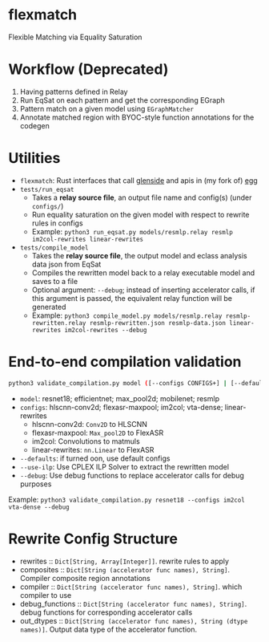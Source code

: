 # flexmatch
Flexible Matching via Equality Saturation

# Workflow (Deprecated)
1. Having patterns defined in Relay
2. Run EqSat on each pattern and get the corresponding EGraph
3. Pattern match on a given model using `EGraphMatcher`
4. Annotate matched region with BYOC-style function annotations for the codegen

# Utilities
- `flexmatch`: Rust interfaces that call [glenside](https://github.com/gussmith23/glenside) and apis in (my fork of) [egg](https://github.com/AD1024/egg)
- `tests/run_eqsat`
    - Takes a **relay source file**, an output file name and config(s) (under `configs/`)
    - Run equality saturation on the given model with respect to rewrite rules in configs
    - Example: `python3 run_eqsat.py models/resmlp.relay resmlp im2col-rewrites linear-rewrites`
- `tests/compile_model`
    - Takes the **relay source file**, the output model and eclass analysis data json from EqSat
    - Compiles the rewritten model back to a relay executable model and saves to a file
    - Optional argument: `--debug`; instead of inserting accelerator calls, if this argument is passed, the equivalent relay function will be generated
    - Example: `python3 compile_model.py models/resmlp.relay resmlp-rewritten.relay resmlp-rewritten.json resmlp-data.json linear-rewrites im2col-rewrites --debug`

# End-to-end compilation validation
```bash
python3 validate_compilation.py model ([--configs CONFIGS+] | [--defaults]) [--use-ilp] [--debug]
```
- `model`: resnet18; efficientnet; max_pool2d; mobilenet; resmlp
- `configs`: hlscnn-conv2d; flexasr-maxpool; im2col; vta-dense; linear-rewrites
    - hlscnn-conv2d: `Conv2D` to HLSCNN
    - flexasr-maxpool: `Max_pool2D` to FlexASR
    - im2col: Convolutions to matmuls
    - linear-rewrites: `nn.Linear` to FlexASR
- `--defaults`: if turned oon, use default configs
- `--use-ilp`: Use CPLEX ILP Solver to extract the rewritten model
- `--debug`: Use debug functions to replace accelerator calls for debug purposes

Example: `python3 validate_compilation.py resnet18 --configs im2col vta-dense --debug`

# Rewrite Config Structure
- rewrites :: `Dict[String, Array[Integer]]`. rewrite rules to apply
- composites :: `Dict[String (accelerator func names), String]`. Compiler composite region annotations
- compiler :: `Dict[String (accelerator func names), String]`. which compiler to use
- debug_functions :: `Dict[String (accelerator func names), String]`. debug functions for corresponding accelerator calls
- out_dtypes :: `Dict[String (accelerator func names), String (dtype names)]`. Output data type of the accelerator function.